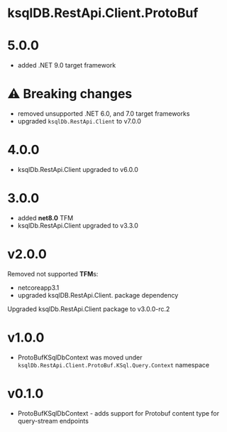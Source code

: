 # ksqlDB.RestApi.Client.ProtoBuf

# 5.0.0
- added .NET 9.0 target framework

# ⚠️ Breaking changes
- removed unsupported .NET 6.0, and 7.0 target frameworks
- upgraded `ksqlDb.RestApi.Client` to v7.0.0

# 4.0.0
- ksqlDb.RestApi.Client upgraded to v6.0.0

# 3.0.0
- added **net8.0** TFM
- ksqlDb.RestApi.Client upgraded to v3.3.0

# v2.0.0
Removed not supported **TFM**s:
- netcoreapp3.1
- upgraded ksqlDB.RestApi.Client. package dependency

Upgraded ksqlDb.RestApi.Client package to v3.0.0-rc.2

# v1.0.0
- ProtoBufKSqlDbContext was moved under `ksqlDb.RestApi.Client.ProtoBuf.KSql.Query.Context` namespace

# v0.1.0
- ProtoBufKSqlDbContext - adds support for Protobuf content type for query-stream endpoints
